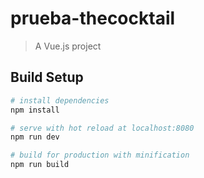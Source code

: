 # prueba-thecocktail

> A Vue.js project

## Build Setup

``` bash
# install dependencies
npm install

# serve with hot reload at localhost:8080
npm run dev

# build for production with minification
npm run build

